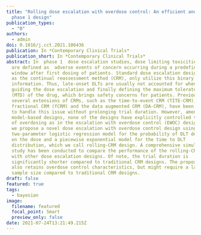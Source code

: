 ```yaml
---
title: "Rolling dose escalation with overdose control: An efficient and safe
  phase 1 design"
publication_types:
  - "0"
authors:
  - admin
doi: 0.1016/j.cct.2021.106436
publication: In *Contemporary Clinical Trials*
publication_short: In *Contemporary Clinical Trials*
abstract: In  phase 1  dose escalation studies, dose limiting toxicities (DLTs)
  are defined as  adverse events of concern occurring during a predefined time
  window after first dosing of patients. Standard dose escalation designs, such
  as the continual reassessment method (CRM), only utilize this binary DLT
  information. Thus, late-onset DLTs are usually not accounted for when CRM
  guiding the dose escalation and finally defining the maximum tolerated dose
  (MTD) of the drug, which brings safety concerns for patients. Previously,
  several extensions of CRMs, such as the time-to-event CRM (TITE-CRM),
  fractional CRM (fCRM) and the data augmented CRM (DA-CRM), have been proposed
  to handle this issue without prolonging trial duration. However, among the
  model-based designs, none of the designs have explicitly controlled the risk
  of overdosing as in the escalation with overdose control (EWOC) design. Here
  we propose a novel dose escalation with overdose control design using a
  two-parameter logistic regression model for the probability of DLT depending
  on the dose and a piecewise exponential model for the time to DLT
  distribution, which we call rolling-CRM design. A comprehensive simulation
  study has been conducted to compare the performance of the rolling-CRM design
  with other dose escalation designs. Of note, the trial duration is
  significantly shorter compared to traditional CRM designs. The proposed design
  also retains overdose control characteristics, but might require a larger
  sample size compared to traditional CRM designs.
draft: false
featured: true
tags:
  - bayesian
image:
  filename: featured
  focal_point: Smart
  preview_only: false
date: 2021-07-24T13:21:49.215Z
---
```

